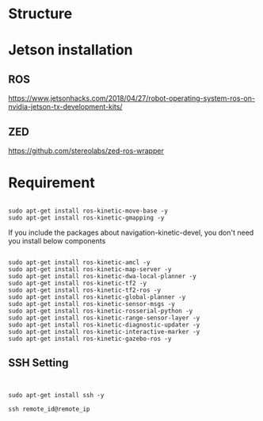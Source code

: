 # Structure

# Jetson installation

## ROS
https://www.jetsonhacks.com/2018/04/27/robot-operating-system-ros-on-nvidia-jetson-tx-development-kits/

## ZED
https://github.com/stereolabs/zed-ros-wrapper


# Requirement

<pre><code>
sudo apt-get install ros-kinetic-move-base -y 
sudo apt-get install ros-kinetic-gmapping -y 
</pre></code>

If you include the packages about navigation-kinetic-devel, you don't need you install below components

<pre><code>
sudo apt-get install ros-kinetic-amcl -y 
sudo apt-get install ros-kinetic-map-server -y 
sudo apt-get install ros-kinetic-dwa-local-planner -y 
sudo apt-get install ros-kinetic-tf2 -y 
sudo apt-get install ros-kinetic-tf2-ros -y
sudo apt-get install ros-kinetic-global-planner -y 
sudo apt-get install ros-kinetic-sensor-msgs -y 
sudo apt-get install ros-kinetic-rosserial-python -y
sudo apt-get install ros-kinetic-range-sensor-layer -y
sudo apt-get install ros-kinetic-diagnostic-updater -y
sudo apt-get install ros-kinetic-interactive-marker -y
sudo apt-get install ros-kinetic-gazebo-ros -y
</code></pre>

## SSH Setting

<pre><code>

sudo apt-get install ssh -y 

ssh remote_id@remote_ip

</code></pre>



